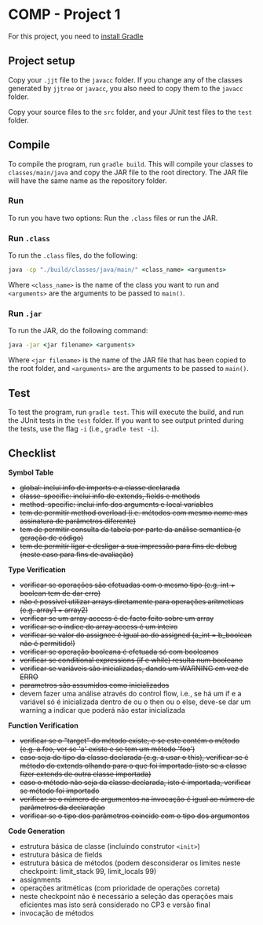 # COMP - Project 1

For this project, you need to [install Gradle](https://gradle.org/install/)

## Project setup

Copy your ``.jjt`` file to the ``javacc`` folder. If you change any of the classes generated by ``jjtree`` or ``javacc``, you also need to copy them to the ``javacc`` folder.

Copy your source files to the ``src`` folder, and your JUnit test files to the ``test`` folder.

## Compile

To compile the program, run ``gradle build``. This will compile your classes to ``classes/main/java`` and copy the JAR file to the root directory. The JAR file will have the same name as the repository folder.

### Run

To run you have two options: Run the ``.class`` files or run the JAR.

### Run ``.class``

To run the ``.class`` files, do the following:

```cmd
java -cp "./build/classes/java/main/" <class_name> <arguments>
```

Where ``<class_name>`` is the name of the class you want to run and ``<arguments>`` are the arguments to be passed to ``main()``.

### Run ``.jar``

To run the JAR, do the following command:

```cmd
java -jar <jar filename> <arguments>
```

Where ``<jar filename>`` is the name of the JAR file that has been copied to the root folder, and ``<arguments>`` are the arguments to be passed to ``main()``.

## Test

To test the program, run ``gradle test``. This will execute the build, and run the JUnit tests in the ``test`` folder. If you want to see output printed during the tests, use the flag ``-i`` (i.e., ``gradle test -i``).

## Checklist

 **Symbol Table**  
 
 * ~~global: inclui info de imports e a classe declarada~~
 * ~~classe-specific: inclui info de extends, fields e methods~~
 * ~~method-specific: inclui info dos arguments e local variables~~
 * ~~tem de permitir method overload (i.e. métodos com mesmo nome mas assinatura de parâmetros diferente)~~
 * ~~tem de permitir consulta da tabela por parte da análise semantica (e geração de código)~~
 * ~~tem de permitir ligar e desligar a sua impressão para fins de debug (neste caso para fins de avaliação)~~
  
 **Type Verification**  
 
 * ~~verificar se operações são efetuadas com o mesmo tipo (e.g. int + boolean tem de dar erro)~~
 * ~~não é possível utilizar arrays diretamente para operações aritmeticas (e.g. array1 + array2)~~
 * ~~verificar se um array access é de facto feito sobre um array~~
 * ~~verificar se o indice do array access é um inteiro~~
 * ~~verificar se valor do assignee é igual ao do assigned (a_int = b_boolean não é permitido!)~~
 * ~~verificar se operação booleana é efetuada só com booleanos~~
 * ~~verificar se conditional expressions (if e while) resulta num booleano~~
 * ~~verificar se variáveis são inicializadas, dando um WARNING em vez de ERRO~~
 * ~~parametros são assumidos como inicializados~~
 * devem fazer uma análise através do control flow, i.e., se há um if e a variável só é inicializada dentro de ou o then ou o else, deve-se dar um warning a indicar que poderá não estar inicializada 
 
 **Function Verification**  
 
 * ~~verificar se o "target" do método existe, e se este contém o método (e.g. a.foo, ver se 'a' existe e se tem um método 'foo')~~
 * ~~caso seja do tipo da classe declarada (e.g. a usar o this), verificar se é método do extends olhando para o que foi importado (isto se a classe fizer extends de outra classe importada)~~
 * ~~caso o método não seja da classe declarada, isto é importada, verificar se método foi importado~~
 * ~~verificar se o número de argumentos na invocação é igual ao número de parâmetros da declaração~~
 * ~~verificar se o tipo dos parâmetros coincide com o tipo dos argumentos~~
  
 **Code Generation**

 * estrutura básica de classe (incluindo construtor ``<init>``)
 * estrutura básica de fields
 * estrutura básica de métodos (podem desconsiderar os limites neste checkpoint: limit_stack 99, limit_locals 99)
 * assignments
 * operações aritméticas (com prioridade de operações correta)
 * neste checkpoint não é necessário a seleção das operações mais eficientes mas isto será considerado no CP3 e versão final
 * invocação de métodos
